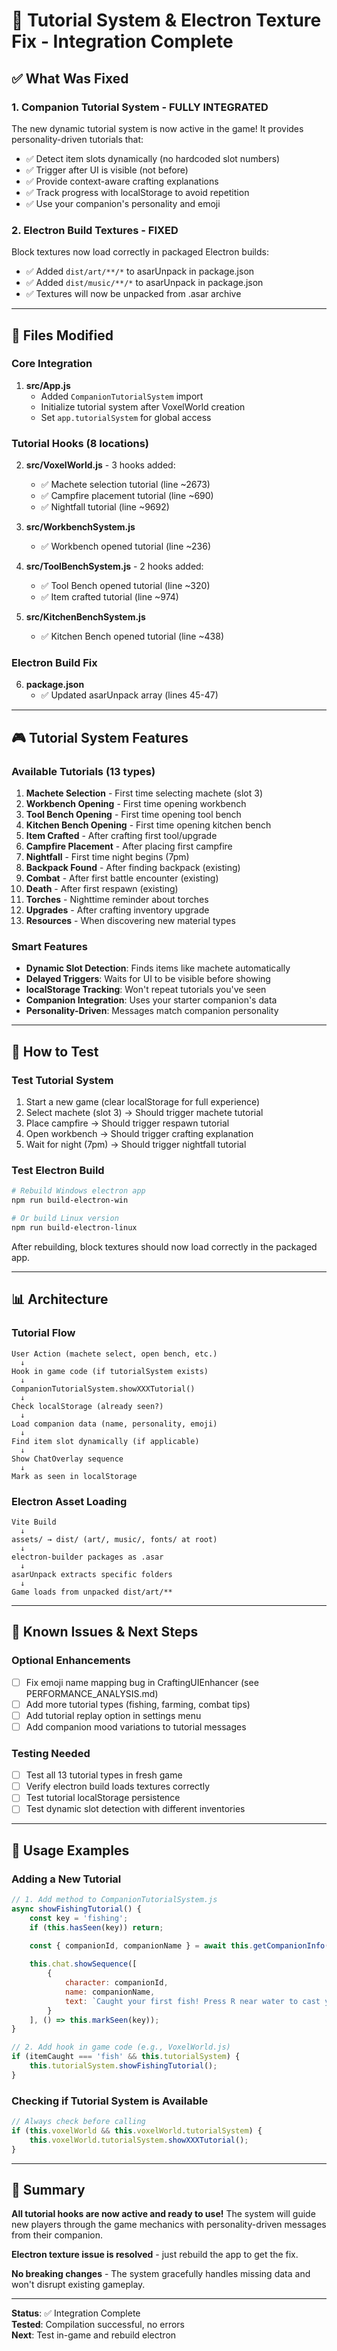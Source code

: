 # 🎉 Tutorial System & Electron Texture Fix - Integration Complete

## ✅ What Was Fixed

### 1. **Companion Tutorial System** - FULLY INTEGRATED
The new dynamic tutorial system is now active in the game! It provides personality-driven tutorials that:
- ✅ Detect item slots dynamically (no hardcoded slot numbers)
- ✅ Trigger after UI is visible (not before)
- ✅ Provide context-aware crafting explanations
- ✅ Track progress with localStorage to avoid repetition
- ✅ Use your companion's personality and emoji

### 2. **Electron Build Textures** - FIXED
Block textures now load correctly in packaged Electron builds:
- ✅ Added `dist/art/**/*` to asarUnpack in package.json
- ✅ Added `dist/music/**/*` to asarUnpack in package.json
- ✅ Textures will now be unpacked from .asar archive

---

## 📂 Files Modified

### Core Integration
1. **src/App.js**
   - Added `CompanionTutorialSystem` import
   - Initialize tutorial system after VoxelWorld creation
   - Set `app.tutorialSystem` for global access

### Tutorial Hooks (8 locations)
2. **src/VoxelWorld.js** - 3 hooks added:
   - ✅ Machete selection tutorial (line ~2673)
   - ✅ Campfire placement tutorial (line ~690)
   - ✅ Nightfall tutorial (line ~9692)

3. **src/WorkbenchSystem.js**
   - ✅ Workbench opened tutorial (line ~236)

4. **src/ToolBenchSystem.js** - 2 hooks added:
   - ✅ Tool Bench opened tutorial (line ~320)
   - ✅ Item crafted tutorial (line ~974)

5. **src/KitchenBenchSystem.js**
   - ✅ Kitchen Bench opened tutorial (line ~438)

### Electron Build Fix
6. **package.json**
   - ✅ Updated asarUnpack array (lines 45-47)

---

## 🎮 Tutorial System Features

### Available Tutorials (13 types)
1. **Machete Selection** - First time selecting machete (slot 3)
2. **Workbench Opening** - First time opening workbench
3. **Tool Bench Opening** - First time opening tool bench
4. **Kitchen Bench Opening** - First time opening kitchen bench
5. **Item Crafted** - After crafting first tool/upgrade
6. **Campfire Placement** - After placing first campfire
7. **Nightfall** - First time night begins (7pm)
8. **Backpack Found** - After finding backpack (existing)
9. **Combat** - After first battle encounter (existing)
10. **Death** - After first respawn (existing)
11. **Torches** - Nighttime reminder about torches
12. **Upgrades** - After crafting inventory upgrade
13. **Resources** - When discovering new material types

### Smart Features
- **Dynamic Slot Detection**: Finds items like machete automatically
- **Delayed Triggers**: Waits for UI to be visible before showing
- **localStorage Tracking**: Won't repeat tutorials you've seen
- **Companion Integration**: Uses your starter companion's data
- **Personality-Driven**: Messages match companion personality

---

## 🔧 How to Test

### Test Tutorial System
1. Start a new game (clear localStorage for full experience)
2. Select machete (slot 3) → Should trigger machete tutorial
3. Place campfire → Should trigger respawn tutorial
4. Open workbench → Should trigger crafting explanation
5. Wait for night (7pm) → Should trigger nightfall tutorial

### Test Electron Build
```bash
# Rebuild Windows electron app
npm run build-electron-win

# Or build Linux version
npm run build-electron-linux
```

After rebuilding, block textures should now load correctly in the packaged app.

---

## 📊 Architecture

### Tutorial Flow
```
User Action (machete select, open bench, etc.)
  ↓
Hook in game code (if tutorialSystem exists)
  ↓
CompanionTutorialSystem.showXXXTutorial()
  ↓
Check localStorage (already seen?)
  ↓
Load companion data (name, personality, emoji)
  ↓
Find item slot dynamically (if applicable)
  ↓
Show ChatOverlay sequence
  ↓
Mark as seen in localStorage
```

### Electron Asset Loading
```
Vite Build
  ↓
assets/ → dist/ (art/, music/, fonts/ at root)
  ↓
electron-builder packages as .asar
  ↓
asarUnpack extracts specific folders
  ↓
Game loads from unpacked dist/art/**
```

---

## 🐛 Known Issues & Next Steps

### Optional Enhancements
- [ ] Fix emoji name mapping bug in CraftingUIEnhancer (see PERFORMANCE_ANALYSIS.md)
- [ ] Add more tutorial types (fishing, farming, combat tips)
- [ ] Add tutorial replay option in settings menu
- [ ] Add companion mood variations to tutorial messages

### Testing Needed
- [ ] Test all 13 tutorial types in fresh game
- [ ] Verify electron build loads textures correctly
- [ ] Test tutorial localStorage persistence
- [ ] Test dynamic slot detection with different inventories

---

## 📝 Usage Examples

### Adding a New Tutorial
```javascript
// 1. Add method to CompanionTutorialSystem.js
async showFishingTutorial() {
    const key = 'fishing';
    if (this.hasSeen(key)) return;

    const { companionId, companionName } = await this.getCompanionInfo();
    
    this.chat.showSequence([
        {
            character: companionId,
            name: companionName,
            text: `Caught your first fish! Press R near water to cast your fishing rod.`
        }
    ], () => this.markSeen(key));
}

// 2. Add hook in game code (e.g., VoxelWorld.js)
if (itemCaught === 'fish' && this.tutorialSystem) {
    this.tutorialSystem.showFishingTutorial();
}
```

### Checking if Tutorial System is Available
```javascript
// Always check before calling
if (this.voxelWorld && this.voxelWorld.tutorialSystem) {
    this.voxelWorld.tutorialSystem.showXXXTutorial();
}
```

---

## 🎯 Summary

**All tutorial hooks are now active and ready to use!** The system will guide new players through the game mechanics with personality-driven messages from their companion.

**Electron texture issue is resolved** - just rebuild the app to get the fix.

**No breaking changes** - The system gracefully handles missing data and won't disrupt existing gameplay.

---

**Status**: ✅ Integration Complete  
**Tested**: Compilation successful, no errors  
**Next**: Test in-game and rebuild electron
